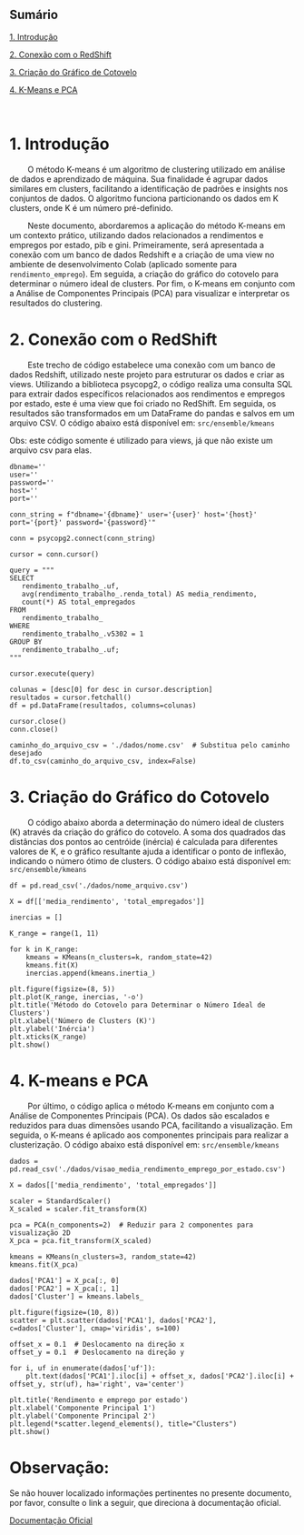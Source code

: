 ## Sumário

[1. Introdução](#c1)

[2. Conexão com o RedShift](#c2)

[3. Criação do Gráfico de Cotovelo](#c3) 

[4. K-Means e PCA](#c4)

<br>

# <a name="c1"></a>1. Introdução

&emsp;&emsp; O método K-means é um algoritmo de clustering utilizado em análise de dados e aprendizado de máquina. Sua finalidade é agrupar dados similares em clusters, facilitando a identificação de padrões e insights nos conjuntos de dados. O algoritmo funciona particionando os dados em K clusters, onde K é um número pré-definido.

&emsp;&emsp; Neste documento, abordaremos a aplicação do método K-means em um contexto prático, utilizando dados relacionados a rendimentos e empregos por estado, pib e gini. Primeiramente, será apresentada a conexão com um banco de dados Redshift e a criação de uma view no ambiente de desenvolvimento Colab (aplicado somente para ```rendimento_emprego```). Em seguida, a criação do gráfico do cotovelo para determinar o número ideal de clusters. Por fim, o K-means em conjunto com a Análise de Componentes Principais (PCA) para visualizar e interpretar os resultados do clustering.

# <a name="c2"></a>2. Conexão com o RedShift

&emsp;&emsp; Este trecho de código estabelece uma conexão com um banco de dados Redshift, utilizado neste projeto para estruturar os dados e criar as views. Utilizando a biblioteca psycopg2, o código realiza uma consulta SQL para extrair dados específicos relacionados aos rendimentos e empregos por estado, este é uma view que foi criado no RedShift. Em seguida, os resultados são transformados em um DataFrame do pandas e salvos em um arquivo CSV. O código abaixo está disponível em: ```src/ensemble/kmeans```

Obs: este código somente é utilizado para views, já que não existe um arquivo csv para elas. 

```
dbname=''
user=''
password=''
host=''
port='' 

conn_string = f"dbname='{dbname}' user='{user}' host='{host}' port='{port}' password='{password}'"

conn = psycopg2.connect(conn_string)

cursor = conn.cursor()

query = """
SELECT
   rendimento_trabalho_.uf,
   avg(rendimento_trabalho_.renda_total) AS media_rendimento,
   count(*) AS total_empregados
FROM
   rendimento_trabalho_
WHERE
   rendimento_trabalho_.v5302 = 1
GROUP BY
   rendimento_trabalho_.uf;
"""

cursor.execute(query)

colunas = [desc[0] for desc in cursor.description]
resultados = cursor.fetchall()
df = pd.DataFrame(resultados, columns=colunas)

cursor.close()
conn.close()

caminho_do_arquivo_csv = './dados/nome.csv'  # Substitua pelo caminho desejado
df.to_csv(caminho_do_arquivo_csv, index=False)
```

# <a name="c3"></a>3. Criação do Gráfico do Cotovelo

&emsp;&emsp; O código abaixo aborda a determinação do número ideal de clusters (K) através da criação do gráfico do cotovelo. A soma dos quadrados das distâncias dos pontos ao centróide (inércia) é calculada para diferentes valores de K, e o gráfico resultante ajuda a identificar o ponto de inflexão, indicando o número ótimo de clusters. O código abaixo está disponível em: ```src/ensemble/kmeans```

```
df = pd.read_csv('./dados/nome_arquivo.csv')

X = df[['media_rendimento', 'total_empregados']]

inercias = []

K_range = range(1, 11)

for k in K_range:
    kmeans = KMeans(n_clusters=k, random_state=42)
    kmeans.fit(X)
    inercias.append(kmeans.inertia_)

plt.figure(figsize=(8, 5))
plt.plot(K_range, inercias, '-o')
plt.title('Método do Cotovelo para Determinar o Número Ideal de Clusters')
plt.xlabel('Número de Clusters (K)')
plt.ylabel('Inércia')
plt.xticks(K_range)
plt.show()
```

# <a name="c4"></a>4. K-means e PCA

&emsp;&emsp; Por último, o código aplica o método K-means em conjunto com a Análise de Componentes Principais (PCA). Os dados são escalados e reduzidos para duas dimensões usando PCA, facilitando a visualização. Em seguida, o K-means é aplicado aos componentes principais para realizar a clusterização. O código abaixo está disponível em: ```src/ensemble/kmeans```

```
dados = pd.read_csv('./dados/visao_media_rendimento_emprego_por_estado.csv')

X = dados[['media_rendimento', 'total_empregados']]

scaler = StandardScaler()
X_scaled = scaler.fit_transform(X)

pca = PCA(n_components=2)  # Reduzir para 2 componentes para visualização 2D
X_pca = pca.fit_transform(X_scaled)

kmeans = KMeans(n_clusters=3, random_state=42)
kmeans.fit(X_pca)

dados['PCA1'] = X_pca[:, 0]
dados['PCA2'] = X_pca[:, 1]
dados['Cluster'] = kmeans.labels_

plt.figure(figsize=(10, 8))
scatter = plt.scatter(dados['PCA1'], dados['PCA2'], c=dados['Cluster'], cmap='viridis', s=100)

offset_x = 0.1  # Deslocamento na direção x
offset_y = 0.1  # Deslocamento na direção y

for i, uf in enumerate(dados['uf']):
    plt.text(dados['PCA1'].iloc[i] + offset_x, dados['PCA2'].iloc[i] + offset_y, str(uf), ha='right', va='center')

plt.title('Rendimento e emprego por estado')
plt.xlabel('Componente Principal 1')
plt.ylabel('Componente Principal 2')
plt.legend(*scatter.legend_elements(), title="Clusters")
plt.show()
```

# Observação:

Se não houver localizado informações pertinentes no presente documento, por favor, consulte o link a seguir, que direciona à documentação oficial.

<a href="https://docs.google.com/document/d/18IWwAVmbsr7sUm45ySdnJtWkj1H6QQnC/edit?usp=sharing&ouid=112389543027386593098&rtpof=true&sd=true">Documentação Oficial</a>